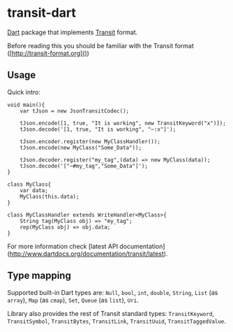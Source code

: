 transit-dart
============

[Dart](https://www.dartlang.org/) package that implements
[Transit](http://transit-format.org) format.

Before reading this you should be familiar with the
Transit format ([http://transit-format.org]())

Usage
-----

Quick intro:

    void main(){
        var tJson = new JsonTransitCodec();
        
        tJson.encode([1, true, "It is working", new TransitKeyword("x")]);
        tJson.decode('[1, true, "It is working", "~:x"]');
        
        tJson.encoder.register(new MyClassHandler());
        tJson.encode(new MyClass("Some_Data"));
        
        tJson.decoder.register("my_tag",(data) => new MyClass(data));
        tJson.decode('["~#my_tag","Some_Data"]');
    }
    
    class MyClass{
        var data;
        MyClass(this.data);
    }
    
    class MyClassHandler extends WriteHandler<MyClass>{
        String tag(MyClass obj) => "my_tag";
        rep(MyClass obj) => obj.data;
    }
    
For more information check [latest API documentation]
(http://www.dartdocs.org/documentation/transit/latest).

Type mapping
------------

Supported built-in Dart types are:
`Null`, `bool`, `int`, `double`, `String`, `List` (as `array`),
`Map` (as `cmap`), `Set`, `Queue` (as `list`), `Uri`.

Library also provides the rest of Transit standard types:
`TransitKeyword`, `TransitSymbol`, `TransitBytes`, `TransitLink`,
`TransitUuid`, `TransitTaggedValue`.

